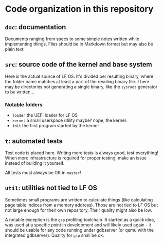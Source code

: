 # Code organization in this repository

## `doc`: documentation

Documents ranging from specs to some simple notes written while implementing things. Files
should be in Markdown format but may also be plain text.

## `src`: source code of the kernel and base system

Here is the actual source of LF OS. It's divided per resulting binary, where the folder name
matches at least a part of the resuling binary file. There may be directories not generating
a single binary, like the `sysroot` generator to be written...

### Notable folders

* `loader` the UEFI loader for LF OS
* `kernel` a small userspace utility maybe? nope, the kernel.
* `init`   the first program started by the kernel

## `t`: automated tests

Test code is placed here. Writing more tests is always good, test everything! When more
infrastructure is required for proper testing, make an issue instead of building it yourself.

All tests must always be OK in `master`!

## `util`: utilities not tied to LF OS

Sometimes small programs are written to calculate things (like calculating page table
indices from a memory address). Those are not tied to LF OS but not large enough for their
own repository. Their quality might also be low.

A notable exception is the `gsp` profiling toolchain. It started as a quick idea, was used
at a specific point in development and will likely used again - it should be usable for any
code running under gdbserver (or qemu with the integrated gdbserver). Quality for `gsp` shall
be ok.
